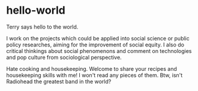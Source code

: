# hello-world

Terry says hello to the world.

I work on the projects which could be applied into social science or public policy researches, aiming for the improvement of social equity. I also do critical thinkings about social phenomenons and comment on technologies and pop culture from sociological perspective. 

Hate cooking and housekeeping. Welcome to share your recipes and housekeeping skills with me! I won't read any pieces of them. Btw, isn't Radiohead the greatest band in the world?
